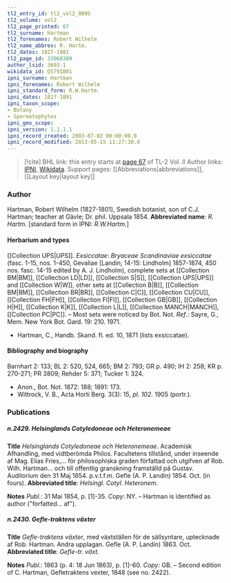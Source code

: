 ```yaml
---
tl2_entry_id: tl2_vol2_0095
tl2_volume: vol2
tl2_page_printed: 67
tl2_surname: Hartman
tl2_forenames: Robert Wilhelm
tl2_name_abbrev: R. Hartm.
tl2_dates: 1827-1801
tl2_page_id: 33068309
author_lsid: 3693-1
wikidata_id: Q5791881
ipni_surname: Hartman
ipni_forenames: Robert Wilhelm
ipni_standard_form: R.W.Hartm.
ipni_dates: 1827-1891
ipni_taxon_scope: 
- Botany
- Spermatophytes
ipni_geo_scope: 
ipni_version: 1.1.1.1
ipni_record_created: 2003-07-02 00:00:00.0
ipni_record_modified: 2013-05-15 11:27:30.0
---
```


> [!cite] BHL link: this entry starts at [page 67](https://www.biodiversitylibrary.org/page/33068309) of TL-2 Vol. II
> Author links: [IPNI](https://www.ipni.org/a/3693-1), [Wikidata](https://www.wikidata.org/wiki/Q5791881). Support pages: [[Abbreviations|abbreviations]], [[Layout key|layout key]]

### Author

Hartman, Robert Wilhelm (1827-1801), Swedish botanist, son of C.J. Hartman; teacher at Gävle; Dr. phil. Uppsala 1854. 
**Abbreviated name**: *R. Hartm.* \[standard form in IPNI: *R.W.Hartm.*\]

#### Herbarium and types

[[Collection UPS|UPS]].
*Exsiccatae*: *Bryaceae Scandinaviae exsiccatae* (fasc. 1-15, nos. 1-450, Gevaliae \[Landin; 14-15: Lindholm\] 1857-1874, 450 nos. fasc. 14-15 edited by A. J. Lindholm), complete sets at [[Collection BM|BM]], [[Collection LD|LD]], [[Collection S|S]], [[Collection UPS|UPS]] and [[Collection W|W]], other sets at [[Collection B|B]], [[Collection BM|BM]], [[Collection BR|BR]], [[Collection C|C]], [[Collection CU|CU]], [[Collection FH|FH]], [[Collection FI|FI]], [[Collection GB|GB]], [[Collection H|H]], [[Collection K|K]], [[Collection L|L]], [[Collection MANCH|MANCH]], [[Collection PC|PC]]. – Most sets were noticed by Bot. Not.
*Ref*.: Sayre, G., Mem. New York Bot. Gard. 19: 210. 1971.
- Hartman, C., Handb. Skand. fl. ed. 10, 1871 (lists exsiccatae).

#### Bibliography and biography

Barnhart 2: 133; BL 2: 520, 524, 665; BM 2: 793; GR p. 490; IH 2: 258; KR p. 270-271; PR 3809; Rehder 5: 371; Tucker 1: 324.
- Anon., Bot. Not. 1872: 188; 1891: 173.
- Wittrock, V. B., Acta Horti Berg. 3(3): 15, *pl. 102.* 1905 (portr.).

### Publications

##### n.2429. Helsinglands Cotyledoneae och Heteronemeae

**Title**
*Helsinglands Cotyledoneae och Heteronemeae*. Academisk Afhandling, med vidtberömda Philos. Facultetens tillstånd, under inseende af Mag. Elias Fries,... för philosophiska graden författad och utgifven af Rob. Wilh. Hartman... och till offentlig granskning framställd pâ Gustav. Auditorium den 31 Maj 1854. p.v.t.f.m. Gefle (A. P. Landin) 1854. Oct. (in fours).
**Abbreviated title**: *Helsingl. Cotyl. Heteronem.*

**Notes**
*Publ*.: 31 Mai 1854, p. \[1\]-35. *Copy*: NY. – Hartman is identified as author ("forfatted... af").

##### n.2430. Gefle-traktens växter

**Title**
*Gefle-traktens växter*, med växtställen för de sällsyntare, uptecknade af Rob. Hartman. Andra upplagan. Gefle (A. P. Landin) 1863. Oct.
**Abbreviated title**: *Gefle-tr. växt.*

**Notes**
*Publ*.: 1863 (p. 4: 18 Jun 1863), p. \[1\]-60. *Copy*: GB. – Second edition of C. Hartman, Gefletraktens vexter, 1848 (see no. 2422).

